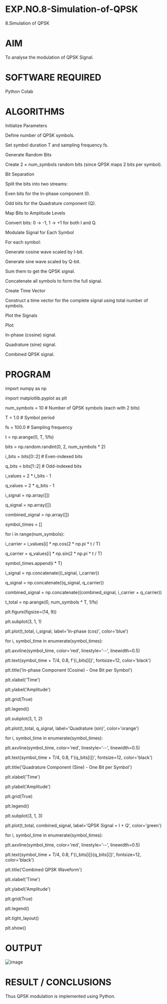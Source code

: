 # EXP.NO.8-Simulation-of-QPSK

8.Simulation of QPSK

# AIM
To analyse the modulation of QPSK Signal.

# SOFTWARE REQUIRED
Python Colab

# ALGORITHMS

Initialize Parameters

Define number of QPSK symbols.

Set symbol duration T and sampling frequency fs.

Generate Random Bits

Create 2 × num_symbols random bits (since QPSK maps 2 bits per symbol).

Bit Separation

Split the bits into two streams:

Even bits for the In-phase component (I).

Odd bits for the Quadrature component (Q).

Map Bits to Amplitude Levels

Convert bits: 0 → -1, 1 → +1 for both I and Q.

Modulate Signal for Each Symbol

For each symbol:

Generate cosine wave scaled by I-bit.

Generate sine wave scaled by Q-bit.

Sum them to get the QPSK signal.

Concatenate all symbols to form the full signal.

Create Time Vector

Construct a time vector for the complete signal using total number of symbols.

Plot the Signals

Plot:

In-phase (cosine) signal.

Quadrature (sine) signal.

Combined QPSK signal.

# PROGRAM
import numpy as np

import matplotlib.pyplot as plt


num_symbols = 10  # Number of QPSK symbols (each with 2 bits)

T = 1.0           # Symbol period

fs = 100.0        # Sampling frequency

t = np.arange(0, T, 1/fs)


bits = np.random.randint(0, 2, num_symbols * 2)


i_bits = bits[0::2]  # Even-indexed bits

q_bits = bits[1::2]  # Odd-indexed bits


i_values = 2 * i_bits - 1

q_values = 2 * q_bits - 1


i_signal = np.array([])

q_signal = np.array([])

combined_signal = np.array([])

symbol_times = []


for i in range(num_symbols):

   i_carrier = i_values[i] * np.cos(2 * np.pi * t / T)
    
   q_carrier = q_values[i] * np.sin(2 * np.pi * t / T)
   
   symbol_times.append(i * T)
    
   i_signal = np.concatenate((i_signal, i_carrier))
    
   q_signal = np.concatenate((q_signal, q_carrier))
    
   combined_signal = np.concatenate((combined_signal, i_carrier + q_carrier))

    

t_total = np.arange(0, num_symbols * T, 1/fs)


plt.figure(figsize=(14, 9))


plt.subplot(3, 1, 1)

plt.plot(t_total, i_signal, label='In-phase (cos)', color='blue')

for i, symbol_time in enumerate(symbol_times):

   plt.axvline(symbol_time, color='red', linestyle='--', linewidth=0.5)
    
   plt.text(symbol_time + T/4, 0.8, f'{i_bits[i]}', fontsize=12, color='black')
    
plt.title('In-phase Component (Cosine) - One Bit per Symbol')

plt.xlabel('Time')

plt.ylabel('Amplitude')

plt.grid(True)

plt.legend()


plt.subplot(3, 1, 2)

plt.plot(t_total, q_signal, label='Quadrature (sin)', color='orange')

for i, symbol_time in enumerate(symbol_times):

   plt.axvline(symbol_time, color='red', linestyle='--', linewidth=0.5)
    
   plt.text(symbol_time + T/4, 0.8, f'{q_bits[i]}', fontsize=12, color='black')

    
plt.title('Quadrature Component (Sine) - One Bit per Symbol')

plt.xlabel('Time')

plt.ylabel('Amplitude')

plt.grid(True)

plt.legend()



plt.subplot(3, 1, 3)

plt.plot(t_total, combined_signal, label='QPSK Signal = I + Q', color='green')

for i, symbol_time in enumerate(symbol_times):

   plt.axvline(symbol_time, color='red', linestyle='--', linewidth=0.5)
    
   plt.text(symbol_time + T/4, 0.8, f'{i_bits[i]}{q_bits[i]}', fontsize=12, color='black')

    
plt.title('Combined QPSK Waveform')

plt.xlabel('Time')

plt.ylabel('Amplitude')

plt.grid(True)

plt.legend()


plt.tight_layout()

plt.show()


# OUTPUT

![image](https://github.com/user-attachments/assets/656d6fa9-cd3c-4ca9-a0fb-9fbfe1d4ba8a)

# RESULT / CONCLUSIONS
Thus QPSK modulation is implemented using Python. 

